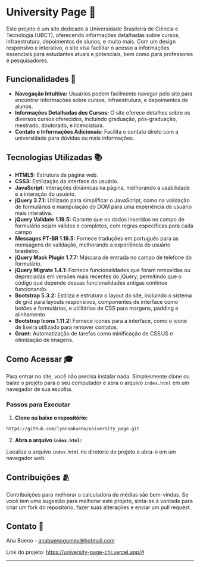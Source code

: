 # University Page 📖

Este projeto é um site dedicado à Universidade Brasileira de Ciência e Tecnologia (UBCT), oferecendo informações detalhadas sobre cursos, infraestrutura, depoimentos de alunos, e muito mais. Com um design responsivo e interativo, o site visa facilitar o acesso a informações essenciais para estudantes atuais e potenciais, bem como para professores e pesquisadores.

## Funcionalidades 🌟

- **Navegação Intuitiva:** Usuários podem facilmente navegar pelo site para encontrar informações sobre cursos, infraestrutura, e depoimentos de alunos.
- **Informações Detalhadas dos Cursos:** O site oferece detalhes sobre os diversos cursos oferecidos, incluindo graduação, pós-graduação, mestrado, doutorado, e licenciatura.
- **Contato e Informações Adicionais:** Facilita o contato direto com a universidade para dúvidas ou mais informações.

## Tecnologias Utilizadas 📚

- **HTML5:** Estrutura da página web.
- **CSS3:** Estilização da interface do usuário.
- **JavaScript:** Interações dinâmicas na página, melhorando a usabilidade e a interação do usuário.
- **jQuery 3.7.1:** Utilizado para simplificar o JavaScript, como na validação de formulários e manipulação do DOM para uma experiência de usuário mais interativa.
- **jQuery Validate 1.19.5:** Garante que os dados inseridos no campo de formulário sejam válidos e completos, com regras específicas para cada campo
- **Messages PT-BR 1.19.5:** Fornece traduções em português para as mensagens de validação, melhorando a experiência do usuário brasileiro.
- **jQuery Mask Plugin 1.7.7:** Máscara de entrada no campo de telefone do formulário.
- **jQuery Migrate 1.4.1:** Fornece funcionalidades que foram removidas ou depreciadas em versões mais recentes do jQuery, permitindo que o código que depende dessas funcionalidades antigas continue funcionando.
- **Bootstrap 5.3.2:** Estiliza e estrutura o layout do site, incluindo o sistema de grid para layouts responsivos, componentes de interface como botões e formulários, e utilitários de CSS para margens, padding e alinhamento
- **Bootstrap Icons 1.11.2:** Fornece ícones para a interface, como o ícone de lixeira utilizado para remover contatos.
- **Grunt:** Automatização de tarefas como minificação de CSS/JS e otimização de imagens.

## Como Acessar 🎓

Para entrar no site, você não precisa instalar nada. Simplesmente clone ou baixe o projeto para o seu computador e abra o arquivo `index.html` em um navegador de sua escolha.

### Passos para Executar

1. **Clone ou baixe o repositório:**

```bash
https://github.com/lyannabueno/university_page.git
```

2. **Abra o arquivo `index.html`:**

Localize o arquivo `index.html` no diretório do projeto e abra-o em um navegador web.

## Contribuições 🫂

Contribuições para melhorar a calculadora de médias são bem-vindas. Se você tem uma sugestão para melhorar este projeto, sinta-se à vontade para criar um fork do repositório, fazer suas alterações e enviar um pull request.

## Contato 📩

Ana Bueno - anabuenogomes@hotmail.com

Link do projeto: https://university-page-chi.vercel.app/#

---
